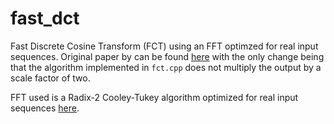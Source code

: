 # fast_dct

Fast Discrete Cosine Transform (FCT) using an FFT optimzed for real input sequences. Original paper by can be found [here](http://eelinux.ee.usm.maine.edu/courses/ele486/docs/makhoul.fastDCT.pdf) with the only change being that the algorithm implemented in `fct.cpp` does not multiply the output by a scale factor of two.

FFT used is a Radix-2 Cooley-Tukey algorithm optimized for real input sequences [here](https://github.com/hrichharms/cooley-tukey_fft).
